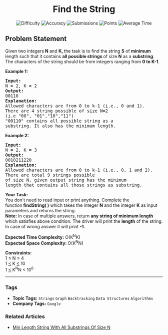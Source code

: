 <h1 align="center">Find the String</h1>

<p align="center">
  <img alt="Difficulty" title="Difficulty" src="https://custom-icon-badges.demolab.com/badge/Difficulty: Hard-1F222E?style=for-the-badge&logoColor=white&logo=fire"/>
  <img alt="Accuracy" title="Accuracy" src="https://custom-icon-badges.demolab.com/badge/Accuracy: 72.98%25-1F222E?style=for-the-badge&logoColor=white&logo=target"/>
  <img alt="Submissions" title="Submissions" src="https://custom-icon-badges.demolab.com/badge/Submissions: 26K+-1F222E?style=for-the-badge&logoColor=white&logo=repo"/>
  <img alt="Points" title="Points" src="https://custom-icon-badges.demolab.com/badge/Points: 8-1F222E?style=for-the-badge&logoColor=white&logo=award"/>
  <img alt="Average Time" title="Average Time" src="https://custom-icon-badges.demolab.com/badge/Average%20Time: N/A-1F222E?style=for-the-badge&logoColor=white&logo=clock"/>
</p>

## Problem Statement

Given two integers<b> N</b> and <b>K, </b>the task is to find the string <b>S</b> of <b>minimum </b>length such that it contains <b>all possible strings </b>of size <b>N</b> as a <b>substring</b>. The characters of the string should be from integers ranging from <b>0 to K-1</b>.  

<b>Example 1:</b>

<pre><b>Input:</b>
N = 2, K = 2
<b>Output:</b> 
00110
<b>Explanation: 
</b>Allowed characters are from 0 to k-1 (i.e., 0 and 1).<br>There are 4 string possible of size N=2 
(i.e "00", "01","10","11")
"00110" contains all possible string as a 
substring. It also has the minimum length.</pre>

<b>Example 2:</b>

<pre><b>Input:
</b>N = 2, K = 3
<b>Output: 
</b>0010211220
<b>Explanation: <br></b>Allowed characters are from 0 to k-1 (i.e., 0, 1 and 2).<b><br></b>There are total 9 strings possible
of size N, given output string has the minimum
length that contains all those strings as substring.
</pre>

<b>Your Task: </b><br>You don't need to read input or print anything. Complete the function<b> findString( )</b> which takes the integer <b>N</b> and the integer <b>K</b> as input parameters and returns the string.<br><b>Note:</b> In case of multiple answers, return <b>any string of minimum length </b>which satisfies above condition. The driver will print the <b>length</b> of the string. In case of wrong answer it will print <b>-1</b>.

<b>Expected Time Complexity:</b> O(K<sup>N</sup>K)<br><b>Expected Space Complexity: </b>O(K<sup>N</sup>N)

<b>Constraints:</b><br>1 ≤ N ≤ 4<br>1 <u><</u> K <u><</u> 10<br>1 <u><</u> K<sup>N</sup>N < 10<sup>6</sup>


<hr>

### Tags
- **Topic Tags:** `Strings` `Graph` `Backtracking` `Data Structures` `Algorithms`
- **Company Tags:** `Google`

### Related Articles
- [Min Length String With All Substrings Of Size N](https://www.geeksforgeeks.org/min-length-string-with-all-substrings-of-size-n/)
